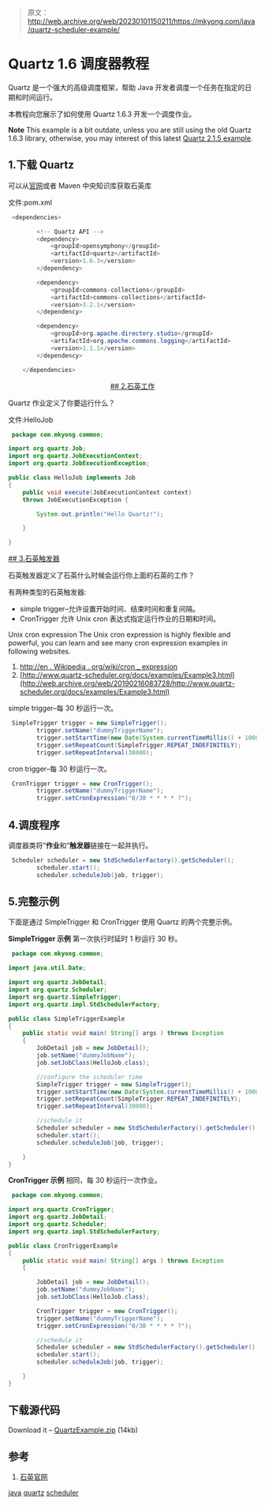 > 原文：<http://web.archive.org/web/20230101150211/https://mkyong.com/java/quartz-scheduler-example/>

# Quartz 1.6 调度器教程

Quartz 是一个强大的高级调度框架，帮助 Java 开发者调度一个任务在指定的日期和时间运行。

本教程向您展示了如何使用 Quartz 1.6.3 开发一个调度作业。

**Note**
This example is a bit outdate, unless you are still using the old Quartz 1.6.3 library, otherwise, you may interest of this latest [Quartz 2.1.5 example](http://web.archive.org/web/20190216083728/http://www.mkyong.com/java/quartz-2-scheduler-tutorial/).

## 1.下载 Quartz

可以从[官网](http://web.archive.org/web/20190216083728/http://www.quartz-scheduler.org/)或者 Maven 中央知识库获取石英库

文件:pom.xml

```java
 <dependencies>

		<!-- Quartz API -->
		<dependency>
			<groupId>opensymphony</groupId>
			<artifactId>quartz</artifactId>
			<version>1.6.3</version>
		</dependency>

		<dependency>
			<groupId>commons-collections</groupId>
			<artifactId>commons-collections</artifactId>
			<version>3.2.1</version>
		</dependency>

		<dependency>
			<groupId>org.apache.directory.studio</groupId>
			<artifactId>org.apache.commons.logging</artifactId>
			<version>1.1.1</version>
		</dependency>

	</dependencies> 
```

 <ins class="adsbygoogle" style="display:block; text-align:center;" data-ad-format="fluid" data-ad-layout="in-article" data-ad-client="ca-pub-2836379775501347" data-ad-slot="6894224149">## 2.石英工作

Quartz 作业定义了你要运行什么？

文件:HelloJob

```java
 package com.mkyong.common;

import org.quartz.Job;
import org.quartz.JobExecutionContext;
import org.quartz.JobExecutionException;

public class HelloJob implements Job
{
	public void execute(JobExecutionContext context)
	throws JobExecutionException {

		System.out.println("Hello Quartz!");	

	}

} 
```

 <ins class="adsbygoogle" style="display:block" data-ad-client="ca-pub-2836379775501347" data-ad-slot="8821506761" data-ad-format="auto" data-ad-region="mkyongregion">## 3.石英触发器

石英触发器定义了石英什么时候会运行你上面的石英的工作？

有两种类型的石英触发器:

*   simple trigger–允许设置开始时间、结束时间和重复间隔。
*   CronTrigger 允许 Unix cron 表达式指定运行作业的日期和时间。

Unix cron expression
The Unix cron expression is highly flexible and powerful, you can learn and see many cron expression examples in following websites.

1.  [http://en . Wikipedia . org/wiki/cron _ expression](http://web.archive.org/web/20190216083728/http://en.wikipedia.org/wiki/CRON_expression)
2.  [http://www.quartz-scheduler.org/docs/examples/Example3.html](http://web.archive.org/web/20190216083728/http://www.quartz-scheduler.org/docs/examples/Example3.html)

simple trigger–每 30 秒运行一次。

```java
 SimpleTrigger trigger = new SimpleTrigger();
    	trigger.setName("dummyTriggerName");
    	trigger.setStartTime(new Date(System.currentTimeMillis() + 1000));
    	trigger.setRepeatCount(SimpleTrigger.REPEAT_INDEFINITELY);
    	trigger.setRepeatInterval(30000); 
```

cron trigger–每 30 秒运行一次。

```java
 CronTrigger trigger = new CronTrigger();
    	trigger.setName("dummyTriggerName");
    	trigger.setCronExpression("0/30 * * * * ?"); 
```

## 4.调度程序

调度器类将“**作业**和“**触发器**链接在一起并执行。

```java
 Scheduler scheduler = new StdSchedulerFactory().getScheduler();
    	scheduler.start();
    	scheduler.scheduleJob(job, trigger); 
```

## 5.完整示例

下面是通过 SimpleTrigger 和 CronTrigger 使用 Quartz 的两个完整示例。

**SimpleTrigger 示例**
第一次执行时延时 1 秒运行 30 秒。

```java
 package com.mkyong.common;

import java.util.Date;

import org.quartz.JobDetail;
import org.quartz.Scheduler;
import org.quartz.SimpleTrigger;
import org.quartz.impl.StdSchedulerFactory;

public class SimpleTriggerExample 
{
    public static void main( String[] args ) throws Exception
    {
       	JobDetail job = new JobDetail();
    	job.setName("dummyJobName");
    	job.setJobClass(HelloJob.class);

    	//configure the scheduler time
    	SimpleTrigger trigger = new SimpleTrigger();
    	trigger.setStartTime(new Date(System.currentTimeMillis() + 1000));
    	trigger.setRepeatCount(SimpleTrigger.REPEAT_INDEFINITELY);
    	trigger.setRepeatInterval(30000);

    	//schedule it
    	Scheduler scheduler = new StdSchedulerFactory().getScheduler();
    	scheduler.start();
    	scheduler.scheduleJob(job, trigger);

    }
} 
```

**CronTrigger 示例**
相同，每 30 秒运行一次作业。

```java
 package com.mkyong.common;

import org.quartz.CronTrigger;
import org.quartz.JobDetail;
import org.quartz.Scheduler;
import org.quartz.impl.StdSchedulerFactory;

public class CronTriggerExample 
{
    public static void main( String[] args ) throws Exception
    {

    	JobDetail job = new JobDetail();
    	job.setName("dummyJobName");
    	job.setJobClass(HelloJob.class);

    	CronTrigger trigger = new CronTrigger();
    	trigger.setName("dummyTriggerName");
    	trigger.setCronExpression("0/30 * * * * ?");

    	//schedule it
    	Scheduler scheduler = new StdSchedulerFactory().getScheduler();
    	scheduler.start();
    	scheduler.scheduleJob(job, trigger);

    }
} 
```

## 下载源代码

Download it – [QuartzExample.zip](http://web.archive.org/web/20190216083728/http://www.mkyong.com/wp-content/uploads/2010/04/QuartzExample.zip) (14kb)

## 参考

1.  [石英官网](http://web.archive.org/web/20190216083728/http://www.quartz-scheduler.org/)

[java](http://web.archive.org/web/20190216083728/http://www.mkyong.com/tag/java/) [quartz](http://web.archive.org/web/20190216083728/http://www.mkyong.com/tag/quartz/) [scheduler](http://web.archive.org/web/20190216083728/http://www.mkyong.com/tag/scheduler/)







